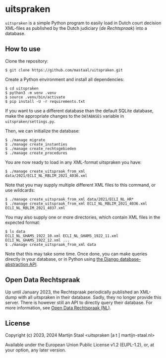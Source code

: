 # uitspraken

`uitspraken` is a simple Python program to easily load in Dutch court decision XML-files as published by the Dutch judiciary (*de Rechtspraak*) into a database.

## How to use
Clone the repository:
```
$ git clone https://github.com/mastaal/uitspraken.git
```

Create a Python environment and install all dependencies:
```
$ cd uitspraken
$ python3 -m venv .venv
$ source .venv/bin/activate
$ pip install -U -r requirements.txt
```
If you want to use a different database than the default SQLite database, make the appropriate changes to the `DATABASES` variable in `uitspraken/settings.py`.

Then, we can initialize the database:
```
$ ./manage migrate
$ ./manage create_instanties
$ ./manage create_rechtsgebieden
$ ./manage create_procedures
```

You are now ready to load in any XML-format uitspraken you have:

```
$ ./manage create_uitspraak_from_xml data/2021/ECLI_NL_RBLIM_2021_4036.xml
```

Note that you may supply multiple different XML files to this command, or use wildcards:
```
$ ./manage create_uitspraak_from_xml data/2021/ECLI_NL_HR*
$ ./manage create_uitspraak_from_xml ECLI_NL_RBLIM_2021_4036.xml ECLI_NL_RBLIM_2021_4037.xml
```

You may also supply one or more directories, which contain XML files in the expected format:
```
$ ls data
ECLI_NL_GHAMS_1922_10.xml ECLI_NL_GHAMS_1922_11.xml ECLI_NL_GHAMS_1922_12.xml ...
$ ./manage create_uitspraak_from_xml data
```

Note that this may take some time. Once done, you can make queries directly in your database, or in Python using [the Django database-abstraction API](https://docs.djangoproject.com/en/5.0/topics/db/queries/).

## Open Data Rechtspraak
Up until January 2023, the Rechtspraak periodically published an XML-dump with all uitspraken in their database. Sadly, they no longer provide this server. There is however still an API to directly query their database. For more information, see [Open Data Rechtspraak (NL)](https://www.rechtspraak.nl/Uitspraken/Paginas/Open-Data.aspx).

## License

Copyright (c) 2023, 2024 Martijn Staal <uitspraken [a t ] martijn-staal.nl>

Available under the European Union Public License v1.2 (EUPL-1.2), or, at your option, any later version.
